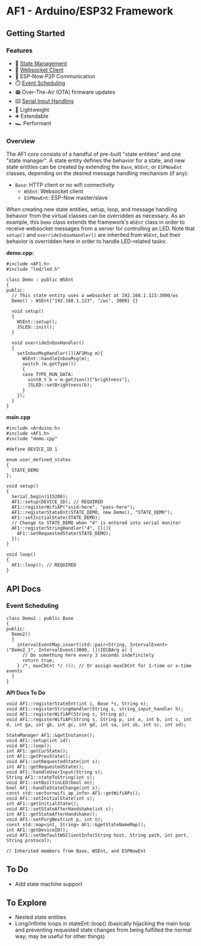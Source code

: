 # AF1 - Arduino/ESP32 Framework

## Getting Started

### Features

- :trident: [State Management](#overview)
- :electric_plug: [Websocket Client](#overview)
- :handshake: ESP-Now P2P Communication
- :stopwatch: [Event Scheduling](#event-scheduling)
- :radio: Over-The-Air (OTA) firmware updates
- :keyboard: [Serial Input Handling](#overview)
- :leaves: Lightweight
- :heavy_plus_sign: Extendable
- :racing_car: Performant

### Overview

The AF1 core consists of a handful of pre-built "state entities" and one "state manager". A state entity defines the behavior for a state, and new state entities can be created by extending the `Base`, `WSEnt`, or `ESPNowEnt` classes, depending on the desired message handling mechanism (if any):

- `Base`: HTTP client or no wifi connectivity
  - `WSEnt`: Websocket client
  - `ESPNowEnt`: ESP-Now master/slave

When creating new state entities, setup, loop, and message handling behavior from the virtual classes can be overridden as necessary. As an example, this `Demo` class extends the framework's `WSEnt` class in order to receive websocket messages from a server for controlling an LED. Note that `setup()` and `overrideInboxHandler()` are inherited from `WSEnt`, but their behavior is overridden here in order to handle LED-related tasks:

**demo.cpp:**

```
#include <AF1.h>
#include "led/led.h"

class Demo : public WSEnt
{
public:
  // This state entity uses a websocket at 192.168.1.123:3000/ws
  Demo() : WSEnt{"192.168.1.123", "/ws", 3000} {}

  void setup()
  {
    WSEnt::setup();
    JSLED::init();
  }

  void overrideInboxHandler()
  {
    setInboxMsgHandler([](AF1Msg m){
      WSEnt::handleInboxMsg(m);
      switch (m.getType())
      {
      case TYPE_RUN_DATA:
        uint8_t b = m.getJson()["brightness"];
        JSLED::setBrightness(b);
      }
    });
  }
}
```

**main.cpp**

```
#include <Arduino.h>
#include <AF1.h>
#include "demo.cpp"

#define DEVICE_ID 1

enum user_defined_states
{
  STATE_DEMO
};

void setup()
{
  Serial.begin(115200);
  AF1::setup(DEVICE_ID); // REQUIRED
  AF1::registerWifiAP("ssid-here", "pass-here");
  AF1::registerStateEnt(STATE_DEMO, new Demo(), "STATE_DEMO");
  AF1::setInitialState(STATE_DEMO);
  // Change to STATE_DEMO when "4" is entered into serial monitor
  AF1::registerStringHandler("4", [](){
    AF1::setRequestedState(STATE_DEMO);
  });
}

void loop()
{
  AF1::loop(); // REQUIRED
}

```

## API Docs

### Event Scheduling

```
class Demo2 : public Base
{
public:
  Demo2()
  {
    intervalEventMap.insert(std::pair<String, IntervalEvent>("Demo2_1", IntervalEvent(3000, [](IECBArg a) {
      // Do something here every 3 seconds indefinitely
      return true;
    } /*, maxCbCnt */ ))); // Or assign maxCbCnt for 1-time or x-time events
  }
}
```

**API Docs To Do**

```
void AF1::registerStateEnt(int i, Base *s, String n);
void AF1::registerStringHandler(String s, string_input_handler h);
void AF1::registerWifiAP(String s, String p);
void AF1::registerWifiAP(String s, String p, int a, int b, int c, int d, int ga, int gb, int gc, int gd, int sa, int sb, int sc, int sd);

StateManager AF1::&getInstance();
void AF1::setup(int id);
void AF1::loop();
int AF1::getCurState();
int AF1::getPrevState();
void AF1::setRequestedState(int s);
int AF1::getRequestedState();
void AF1::handleUserInput(String s);
String AF1::stateToString(int s);
void AF1::setBuiltinLED(bool on);
bool AF1::handleStateChange(int s);
const std::vector<wifi_ap_info> AF1::getWifiAPs();
void AF1::setInitialState(int s);
int AF1::getInitialState();
void AF1::setStateAfterHandshake(int s);
int AF1::getStateAfterHandshake();
void AF1::setPurgNext(int p, int n);
const std::map<int, String> AF1::&getStateNameMap();
int AF1::getDeviceID();
void AF1::setDefaultWSClientInfo(String host, String path, int port, String protocol);

// Inherited members from Base, WSEnt, and ESPNowEnt
```

## To Do

- Add state machine support

## To Explore

- Nested state entities
- Long/infinite loops in stateEnt::loop() (basically hijacking the main loop and preventing requested state changes from being fulfilled the normal way; may be useful for other things)
